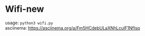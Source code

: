 # Wifi-new
usage: <code>python3 wifi.py</code><br>
asciinema: https://asciinema.org/a/Fm5HCdebULaXNhLculF1NfIsq
